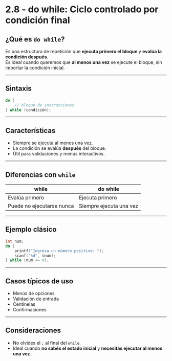 # 2.8 - do while: Ciclo controlado por condición final

## ¿Qué es `do while`?
Es una estructura de repetición que **ejecuta primero el bloque** y **evalúa la condición después**.  
Es ideal cuando queremos que **al menos una vez** se ejecute el bloque, sin importar la condición inicial.

---

## Sintaxis
```c
do {
    // bloque de instrucciones
} while (condición);
```

---

## Características
- Siempre se ejecuta al menos una vez.
- La condición se evalúa **después** del bloque.
- Útil para validaciones y menús interactivos.

---

## Diferencias con `while`
| while            | do while           |
|------------------|--------------------|
| Evalúa primero   | Ejecuta primero     |
| Puede no ejecutarse nunca | Siempre ejecuta una vez |

---

## Ejemplo clásico
```c
int num;
do {
    printf("Ingresa un número positivo: ");
    scanf("%d", &num);
} while (num <= 0);
```

---

## Casos típicos de uso
- Menús de opciones
- Validación de entrada
- Centinelas
- Confirmaciones

---

## Consideraciones
- No olvides el `;` al final del `while`.
- Ideal cuando **no sabés el estado inicial** y **necesitás ejecutar al menos una vez**.

